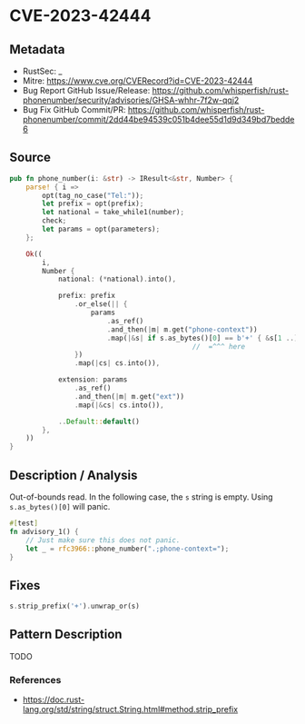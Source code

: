 # CVE-2023-42444

## Metadata

- RustSec: \_
- Mitre: https://www.cve.org/CVERecord?id=CVE-2023-42444
- Bug Report GitHub Issue/Release: https://github.com/whisperfish/rust-phonenumber/security/advisories/GHSA-whhr-7f2w-qqj2
- Bug Fix GitHub Commit/PR: https://github.com/whisperfish/rust-phonenumber/commit/2dd44be94539c051b4dee55d1d9d349bd7bedde6

## Source

```rust
pub fn phone_number(i: &str) -> IResult<&str, Number> {
    parse! { i =>
        opt(tag_no_case("Tel:"));
        let prefix = opt(prefix);
        let national = take_while1(number);
        check;
        let params = opt(parameters);
    };

    Ok((
        i,
        Number {
            national: (*national).into(),

            prefix: prefix
                .or_else(|| {
                    params
                        .as_ref()
                        .and_then(|m| m.get("phone-context"))
                        .map(|&s| if s.as_bytes()[0] == b'+' { &s[1 ..] } else { &s })
                                             //  =^^^ here
                })
                .map(|cs| cs.into()),

            extension: params
                .as_ref()
                .and_then(|m| m.get("ext"))
                .map(|&cs| cs.into()),

            ..Default::default()
        },
    ))
}
```

## Description / Analysis

Out-of-bounds read. In the following case, the `s` string is empty. Using `s.as_bytes()[0]` will panic.

```Rust
#[test]
fn advisory_1() {
    // Just make sure this does not panic.
    let _ = rfc3966::phone_number(".;phone-context=");
}
```

## Fixes

```Rust
s.strip_prefix('+').unwrap_or(s)
```

## Pattern Description

TODO

### References
- https://doc.rust-lang.org/std/string/struct.String.html#method.strip_prefix
